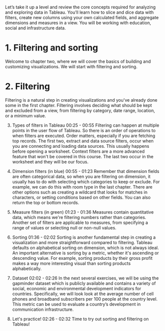 Let’s take it up a level and review the core concepts required for analyzing and exploring data in Tableau. You’ll learn how to slice and dice data with filters, create new columns using your own calculated fields, and aggregate dimensions and measures in a view. You will be working with education, social and infrastructure data.

# 1. Filtering and sorting

Welcome to chapter two, where we will cover the basics of building and customizing visualizations. We will start with filtering and sorting.

# 2. Filtering

Filtering is a natural step in creating visualizations and you've already done some in the first chapter. Filtering involves deciding what should be kept and excluded from a view, from filtering by category, date range, location, or a minimum value.


3. Types of filters in Tableau
00:25 - 00:55
Filtering can happen at multiple points in the user flow of Tableau. So there is an order of operations to when filters are executed. Order matters, especially if you are fetching top records. The first two, extract and data source filters, occur when you are connecting and loading data sources. This usually happens before opening a worksheet. Context filters are a more advanced feature that won't be covered in this course. The last two occur in the worksheet and they will be our focus.

4. Dimension filters (in blue)
00:55 - 01:23
Remember that dimension fields are often categorical data, so when you are filtering on dimension, it usually has to do with selecting which categories to keep or exclude. For example, we can do this with room type in the last chapter. There are other options such as creating a wildcard that looks for matches in characters, or setting conditions based on other fields. You can also return the top or bottom records.

5. Measure filters (in green)
01:23 - 01:36
Measures contain quantitative data, which means we're filtering numbers rather than categories. Another set of filters are applicable to measures, from specifying a range of values or selecting null or non-null values.

6. Sorting
01:36 - 02:02
Sorting is another fundamental step in creating a visualization and more straightforward compared to filtering. Tableau defaults on alphabetical sorting on dimension, which is not always ideal. An important alternative is sorting by a metric, whether it's ascending or descending value. For example, sorting products by their gross profit makes a way more interesting visual than sorting products alphabetically.

7. Dataset
02:02 - 02:26
In the next several exercises, we will be using the gapminder dataset which is publicly available and contains a variety of social, economic and environmental development indicators for countries. Specifically, we will look look at the average number of cell phones and broadband subscribers per 100 people at the country level. This metric can be used to evaluate a country’s development in communication infrastructure.

8. Let's practice!
02:26 - 02:32
Time to try out sorting and filtering on Tableau!
